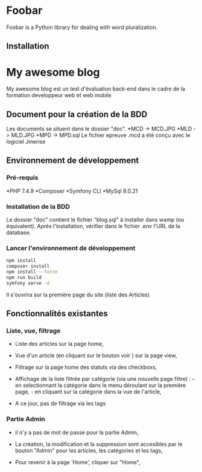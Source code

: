 # Foobar

Foobar is a Python library for dealing with word pluralization.

## Installation

# My awesome blog
My awesome blog est un test d'évaluation back-end dans le cadre de la formation developpeur web et web mobile

## Document pour la création de la BDD
Les documents se situent dans le dossier "doc".
    *MCD -> MCD.JPG
    *MLD -> MLD.JPG
    *MPD -> MPD.sql
Le fichier epreuve .mcd a été conçu avec le logiciel Jmerise

## Environnement de développement

### Pré-requis

*PHP 7.4.9
*Composer
*Symfony CLI
*MySql 8.0.21

### Installation de la BDD
Le dossier "doc" contient le fichier "blog.sql" à installer dans wamp (ou équivalent).
Après l'installation, vérifier dans le fichier .env l'URL de la database.

### Lancer l'environnement de développement

```bash
npm install
composer install
npm install --force
npm run build
symfony serve -d
```
Il s'ouvrira sur la première page du site (liste des Articles)

## Fonctionnalités existantes

###  Liste, vue, filtrage
 - Liste des articles sur la page home,
 
 - Vue d'un article (en cliquant sur le bouton voir ) sur la page view,

 - Filtrage sur la page home des statuts via des checkboxs,
 
 - Affichage de la liste filtrée par catégorie (via une nouvelle page filtre) : 
        -  en selectionnant la catégorie dans le menu déroulant sur la première page,
        -  en cliquant sur la catégorie dans la vue de l'article,

 - A ce jour, pas de filtrage via les tags

 ### Partie Admin

 - il n'y a pas de mot de passe pour la partie Admin,
                                                 
 - La création, la modification et la suppression sont accesibles par le bouton "Admin" pour les articles, les catégories et les tags,
  
 - Pour revenir à la  page 'Home', cliquer sur "Home",
